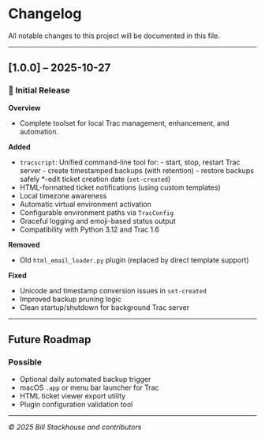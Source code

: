 # Changelog

All notable changes to this project will be documented in this file.

---

## [1.0.0] – 2025-10-27  
### 🎉 Initial Release

**Overview**
- Complete toolset for local Trac management, enhancement, and automation.

**Added**

- `tracscript`: Unified command-line tool for:
	  - start, stop, restart Trac server
	  - create timestamped backups (with retention)
	  - restore backups safely
  *-edit ticket creation date (`set-created`)
- HTML-formatted ticket notifications (using custom templates)
- Local timezone awareness
- Automatic virtual environment activation
- Configurable environment paths via `TracConfig`
- Graceful logging and emoji-based status output
- Compatibility with Python 3.12 and Trac 1.6

**Removed**
- Old `html_email_loader.py` plugin (replaced by direct template support)

**Fixed**
- Unicode and timestamp conversion issues in `set-created`
- Improved backup pruning logic
- Clean startup/shutdown for background Trac server

---

## Future Roadmap

### Possible
- Optional daily automated backup trigger
- macOS `.app` or menu bar launcher for Trac
- HTML ticket viewer export utility
- Plugin configuration validation tool

---

_© 2025 Bill Stackhouse and contributors_
